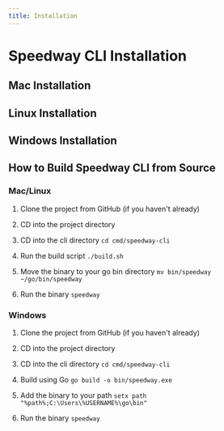 ```yaml
---
title: Installation
---
```

# Speedway CLI Installation
## Mac Installation

## Linux Installation

## Windows Installation

## How to Build Speedway CLI from Source
### Mac/Linux
1. Clone the project from GitHub (if you haven't already)

2. CD into the project directory

3. CD into the cli directory ```cd cmd/speedway-cli```

4. Run the build script ```./build.sh```

5. Move the binary to your go bin directory ```mv bin/speedway ~/go/bin/speedway```

6. Run the binary ```speedway```

### Windows
1. Clone the project from GitHub (if you haven't already)

2. CD into the project directory

3. CD into the cli directory ```cd cmd/speedway-cli```

4. Build using Go ```go build -o bin/speedway.exe```

5. Add the binary to your path ```setx path "%path%;C:\Users\%USERNAME%\go\bin"```

6. Run the binary ```speedway```

